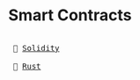 # Smart Contracts

<kbd> <br> :file_folder: [Solidity][solidity] <br> </kbd>
<kbd> <br> :file_folder: [Rust][rust] <br> </kbd>

[solidity]: https://github.com/0x9re9/developments_web3/tree/main/SmartContracts/Solidity/
[rust]: https://github.com/0x9re9/developments_web3/tree/main/SmartContracts/Rust/
